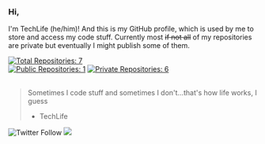 ### Hi,
I'm TechLife (he/him)! And this is my GitHub profile, which is used by me to store and access my code stuff. Currently most ~~if not all~~ of my repositories are private but eventually I might publish some of them.

<a href="https://github.com/TachLaif?tab=repositories"><img src="https://img.shields.io/badge/Total%20Repositories-8-success?style=for-the-badge" alt="Total Repositories: 7"></img></a><br>
<a href="https://github.com/TachLaif?tab=repositories"><img src="https://img.shields.io/badge/Public%20Repositories-1-success?style=for-the-badge" alt="Public Repositories: 1"></img></a>
<a href="https://github.com/TachLaif?tab=repositories"><img src="https://img.shields.io/badge/Private%20Repositories-7-red?style=for-the-badge" alt="Private Repositories: 6"></img></a><br><br>



> Sometimes I code stuff and sometimes I don't...that's how life works, I guess
> - TechLife

<img alt="Twitter Follow" src="https://img.shields.io/twitter/follow/_Tech4Life_?style=for-the-badge"> <a href="https://www.buymeacoffee.com/TechLife"><img src="https://img.shields.io/badge/Buy%20me%20a-coffee-red?style=for-the-badge&logo=buymeacoffee&logoColor=white"></a>

<!---

https://shields.io/

- 👋 Hi, I’m @TachLaif
- 👀 I’m interested in ...
- 🌱 I’m currently learning ...
- 💞️ I’m looking to collaborate on ...
- 📫 How to reach me ...


TachLaif/TachLaif is a ✨ special ✨ repository because its `README.md` (this file) appears on your GitHub profile.
You can click the Preview link to take a look at your changes.
--->
